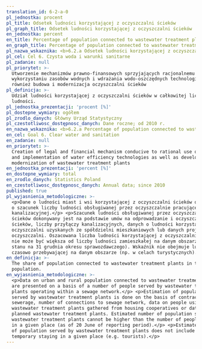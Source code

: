 ```yaml
---
translation_id: 6-2-a-0
pl_jednostka: procent
pl_title: Odsetek ludności korzystającej z oczyszczalni ścieków
pl_graph_title: Odsetek ludności korzystającej z oczyszczalni ścieków
en_jednostka: percent
en_title: Percentage of population connected to wastewater treatment plants
en_graph_title: Percentage of population connected to wastewater treatment plants
pl_nazwa_wskaznika: <b>6.2.a Odsetek ludności korzystającej z oczyszczalni ścieków</b>
pl_cel: Cel 6. Czysta woda i warunki sanitarne
pl_zadanie: null
pl_priorytet: >-
  Utworzenie mechanizmów prawno-finansowych sprzyjających racjonalnemu
  wykorzystaniu zasobów wodnych i wdrażania wodo-oszczędnych technologii, jak
  również budowa i modernizacja oczyszczalni ścieków
pl_definicja: >-
  Udział ludności korzystającej z oczyszczalni ścieków w całkowitej liczbie
  ludności.
pl_jednostka_prezentacji: 'procent [%]'
pl_dostepne_wymiary: ogółem
pl_zrodlo_danych: Główny Urząd Statystyczny
pl_czestotliwosc_dostępnosc_danych: Dane roczne; od 2010 r.
en_nazwa_wskaznika: <b>6.2.a Percentage of population connected to wastewater treatment plants</b>
en_cel: Goal 6. Clear water and sanitation
en_zadanie: null
en_priorytet: >-
  Creation of legal and financial mechanism conducive to rational use of water
  and implementation of water efficiency technologies as well as development and
  modernization of wastewater treatment plants
en_jednostka_prezentacji: 'percent [%]'
en_dostepne_wymiary: total
en_zrodlo_danych: Statistics Poland
en_czestotliwosc_dostępnosc_danych: Annual data; since 2010
published: true
pl_wyjasnienia_metodologiczne: >-
  <p>Dane o ludności miast i wsi korzystającej z oczyszczalni ścieków oparte są
  o szacunek liczby ludności obsługiwanej przez oczyszczalnie pracujące na sieci
  kanalizacyjnej.</p> <p>Szacunek ludności obsługiwanej przez oczyszczalnie
  ścieków dokonywany jest na podstawie umów na odprowadzanie i oczyszczanie
  ścieków, liczby przyłączy kanalizacyjnych, danych o ludności korzystającej z
  oczyszczalni uzyskanych ze spółdzielni mieszkaniowych lub danych projektowych
  oczyszczalni. Oszacowana liczba ludności korzystającej z oczyszczalni ścieków
  nie może być większa od liczby ludności zamieszkałej na danym obszarze (według
  stanu na 31 grudnia okresu sprawozdawczego). Wskaźnik nie obejmuje ludności
  czasowo przebywającej na danym obszarze (np. w celach turystycznych).</p>
en_definicja: >-
  The share of population connected to wastewater treatment plants in total
  population.
en_wyjasnienia_metodologiczne: >-
  <p>Data on urban and rural population connected to wastewater treatment plants
  are presented on a basis of a number of people served by wastewater treatment
  plants operating within a sewage network.</p> <p>Estimation of population
  served by wastewater treatment plants is done on the basis of contracts on
  sewerage, number of connections to sewage network, data on people using
  wastewater treatment plants gathered from housing cooperatives or data from
  planned wastewater treatment plants. Estimated number of population served by
  wastewater treatment plants cannot be higher than the number of people living
  in a given place (as of 20 June of reporting period).</p> <p>Estimated number
  of population served by wastewater treatment plants does not include people
  temporary staying in a given place (e.g. tourists).</p>
---
```

